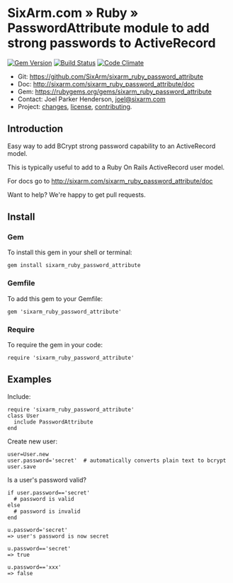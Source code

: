 # SixArm.com » Ruby » PasswordAttribute module to add strong passwords to ActiveRecord

<!--header-open-->

[![Gem Version](https://badge.fury.io/rb/sixarm_ruby_password_attribute.svg)](http://badge.fury.io/rb/sixarm_ruby_password_attribute)
[![Build Status](https://travis-ci.org/SixArm/sixarm_ruby_password_attribute.png)](https://travis-ci.org/SixArm/sixarm_ruby_password_attribute)
[![Code Climate](https://api.codeclimate.com/v1/badges/7150ab3f6beea07263bc/maintainability)](https://codeclimate.com/github/SixArm/sixarm_ruby_password_attribute/maintainability)

* Git: <https://github.com/SixArm/sixarm_ruby_password_attribute>
* Doc: <http://sixarm.com/sixarm_ruby_password_attribute/doc>
* Gem: <https://rubygems.org/gems/sixarm_ruby_password_attribute>
* Contact: Joel Parker Henderson, <joel@sixarm.com>
* Project: [changes](CHANGES.md), [license](LICENSE.md), [contributing](CONTRIBUTING.md).

<!--header-shut-->

## Introduction

Easy way to add BCrypt strong password capability to an ActiveRecord model.

This is typically useful to add to a Ruby On Rails ActiveRecord user model.

For docs go to <http://sixarm.com/sixarm_ruby_password_attribute/doc>

Want to help? We're happy to get pull requests.

<!--install-open-->

## Install

### Gem

To install this gem in your shell or terminal:

    gem install sixarm_ruby_password_attribute

### Gemfile

To add this gem to your Gemfile:

    gem 'sixarm_ruby_password_attribute'

### Require

To require the gem in your code:

    require 'sixarm_ruby_password_attribute'

<!--install-shut-->

<!--install-shut-->

## Examples

Include:

    require 'sixarm_ruby_password_attribute'
    class User
      include PasswordAttribute
    end

Create new user:

    user=User.new
    user.password='secret'  # automatically converts plain text to bcrypt
    user.save

Is a user's password valid?

    if user.password=='secret'
      # password is valid
    else
      # password is invalid
    end

    u.password='secret'
    => user's password is now secret

    u.password=='secret'
    => true

    u.password=='xxx'
    => false
